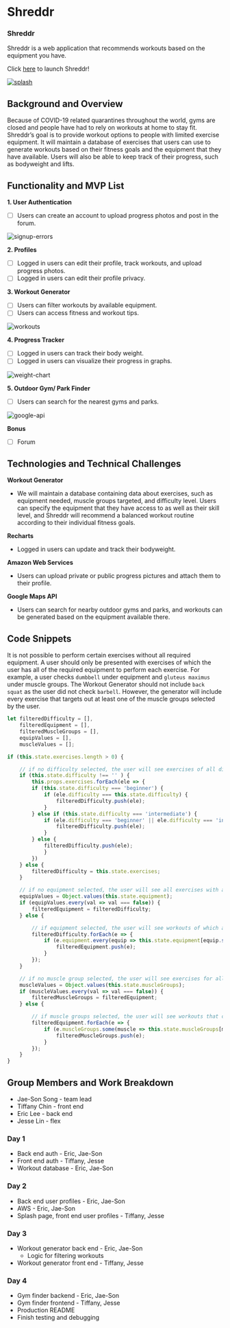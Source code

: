 # Shreddr

### Shreddr
Shreddr is a web application that recommends workouts based on the equipment you have.

Click [here](https://boiling-plateau-33508.herokuapp.com/#/) to launch Shreddr!

[![splash](giphys/splash.png)](https://boiling-plateau-33508.herokuapp.com/#/)

## Background and Overview 
Because of COVID-19 related quarantines throughout the world, gyms are closed and people have had to rely on workouts at home to stay fit. Shreddr’s goal is to provide workout options to people with limited exercise equipment. It will maintain a database of exercises that users can use to generate workouts based on their fitness goals and the equipment that they have available. Users will also be able to keep track of their progress, such as bodyweight and lifts.

## Functionality and MVP List

**1. User Authentication**
- [ ] Users can create an account to upload progress photos and post in the forum.

![signup-errors](giphys/signup_errors2.gif)

**2. Profiles**
- [ ] Logged in users can edit their profile, track workouts, and upload progress photos.
- [ ] Logged in users can edit their profile privacy.

**3. Workout Generator**
- [ ] Users can filter workouts by available equipment.
- [ ] Users can access fitness and workout tips. 

![workouts](giphys/filter_workouts.gif)

**4. Progress Tracker**
- [ ] Logged in users can track their body weight.
- [ ] Logged in users can visualize their progress in graphs. 

![weight-chart](giphys/weight_tracker.gif)

**5. Outdoor Gym/ Park Finder**
- [ ] Users can search for the nearest gyms and parks. 

![google-api](giphys/google_api.gif)

**Bonus**
- [ ] Forum

## Technologies and Technical Challenges

**Workout Generator**
* We will maintain a database containing data about exercises, such as equipment needed, muscle groups targeted, and difficulty level.  Users can specify the equipment that they have access to as well as their skill level, and Shreddr will recommend a balanced workout routine according to their individual fitness goals.

**Recharts**
* Logged in users can update and track their bodyweight. 

**Amazon Web Services**
* Users can upload private or public progress pictures and attach them to their profile.

**Google Maps API**
* Users can search for nearby outdoor gyms and parks, and workouts can be generated based on the equipment available there.

## Code Snippets
It is not possible to perform certain exercises without all required equipment. A user should only be presented with exercises of which the user has all of the required equipment to perform each exercise. For example, a user checks `dumbbell` under equipment and `gluteus maximus` under muscle groups. The Workout Generator should not include `back squat` as the user did not check `barbell`. However, the generator will include every exercise that targets out at least one of the muscle groups selected by the user. 

```javascript
let filteredDifficulty = [], 
    filteredEquipment = [], 
    filteredMuscleGroups = [], 
    equipValues = [], 
    muscleValues = [];

if (this.state.exercises.length > 0) {

    // if no difficulty selected, the user will see exercises of all difficulties
    if (this.state.difficulty !== '' ) {
        this.props.exercises.forEach(ele => {
        if (this.state.difficulty === 'beginner') {
            if (ele.difficulty === this.state.difficulty) {
                filteredDifficulty.push(ele);
            }
        } else if (this.state.difficulty === 'intermediate') {
            if (ele.difficulty === 'beginner' || ele.difficulty === 'intermediate') {
                filteredDifficulty.push(ele);
            }
        } else {
            filteredDifficulty.push(ele);
            }
        })
    } else {
        filteredDifficulty = this.state.exercises;
    }

    // if no equipment selected, the user will see all exercises with any equipment
    equipValues = Object.values(this.state.equipment);
    if (equipValues.every(val => val === false)) {
        filteredEquipment = filteredDifficulty;
    } else {

        // if equipment selected, the user will see workouts of which all equipment have been selected 
        filteredDifficulty.forEach(e => {
            if (e.equipment.every(equip => this.state.equipment[equip.split(' ').map(e => e.charAt(0).toUpperCase() + e.slice(1)).join(' ')] === true)) {
                filteredEquipment.push(e);
            }
        });
    }

    // if no muscle group selected, the user will see exercises for all muscle groups
    muscleValues = Object.values(this.state.muscleGroups);
    if (muscleValues.every(val => val === false)) {
        filteredMuscleGroups = filteredEquipment;
    } else {

        // if muscle groups selected, the user will see workouts that contain at least one of the muscle groups selected
        filteredEquipment.forEach(e => {
            if (e.muscleGroups.some(muscle => this.state.muscleGroups[muscle.split(' ').map(m => m.charAt(0).toUpperCase() + m.slice(1)).join(' ')] === true)) {
                filteredMuscleGroups.push(e);
            }
        });
    }
}

```


## Group Members and Work Breakdown

* Jae-Son Song - team lead
* Tiffany Chin - front end
* Eric Lee - back end
* Jesse Lin - flex

### Day 1
* Back end auth - Eric, Jae-Son
* Front end auth - Tiffany, Jesse
* Workout database - Eric, Jae-Son

### Day 2
* Back end user profiles - Eric, Jae-Son
* AWS - Eric, Jae-Son
* Splash page, front end user profiles - Tiffany, Jesse

### Day 3
* Workout generator back end - Eric, Jae-Son
    * Logic for filtering workouts
* Workout generator front end - Tiffany, Jesse

### Day 4
* Gym finder backend - Eric, Jae-Son
* Gym finder frontend - Tiffany, Jesse
* Production README
* Finish testing and debugging

